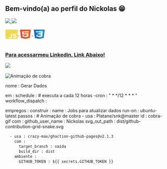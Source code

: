 ## Bem-vindo(a) ao perfil do Nickolas 😁

 <div>
   <a href="https://github.com/Nickolas">
   <img height="180em" src="https://github-readme-stats.vercel.app/api?username=Nickolas&show_icons=true&theme=tokyonight&include_all_commits=true&count_private=true"/>
   <img height="180em" src="https://github-readme-stats.vercel.app/api/top-langs/?username=Nickolas&layout=compact&langs_count=6&theme=tokyonight"/>

</div>
<div style="display: inline_block"><br>
  <img align="center" alt="Js" height="30" width="40" src="https://raw.githubusercontent.com/devicons/devicon/master/icons/javascript/javascript-plain.svg ">
  <img align="center" alt="HTML" height="30" width="40" src="https://raw.githubusercontent.com/devicons/devicon/master/icons/html5/html5-original.svg ">
  <img align="center" alt="CSS" height="30" width="40" src="https://raw.githubusercontent.com/devicons/devicon/master/icons/css3/css3-original.svg ">
</div>
 
 <br>
 
  ### Para acessarmeu Linkedin, Link Abaixo!
 
<div>

  <a href="https://www.linkedin.com/in/Nickolas Dos Santos Cremasco" target="_blank"><img src="https://img.shields.io/badge/-LinkedIn-%230077B5?style= for-the-badge&logo=linkedin&logoColor=white" target="_blank"></a>
 
  ![Animação de cobra](https://github.com/devemdobro/devemdobro/blob/output/github-contribution-grid-snake.svg)

</div>
nome : Gerar Dados

em :
  schedule : # executa a cada 12 horas
-cron     : " * */12 * * * "
  workflow_dispatch :

empregos :
  construir :
    name : Jobs para atualizar dados
    run-on : ubuntu-latest
    passos :
      # Animação de cobra
      - usa : Platane/snk@master
        id : cobra-gif
        com :
          github_user_name : Nickolas
          svg_out_path : dist/github-contribution-grid-snake.svg

      - usa : crazy-max/ghaction-github-pages@v2.1.3
        com :
          target_branch : saída
          build_dir : dist
        ambiente :
          GITHUB_TOKEN : ${{ secrets.GITHUB_TOKEN }}
